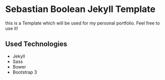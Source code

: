 # Sebastian Boolean Jekyll Template

this is a Template which will be used for my personal portfolio. Feel free to use it!

## Used Technologies

- Jekyll
- Sass
- Bower
- Bootstrap 3
